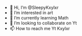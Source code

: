 - 👋 Hi, I’m @SleepyKxylxr
- 👀 I’m interested in art
- 🌱 I’m currently learning Math
- 💞️ I’m looking to collaborate on Yt
- 📫 How to reach me Yt Kxylxr

<!---
SleepyKxylxr/SleepyKxylxr is a ✨ special ✨ repository because its `README.md` (this file) appears on your GitHub profile.
You can click the Preview link to take a look at your changes.
--->
